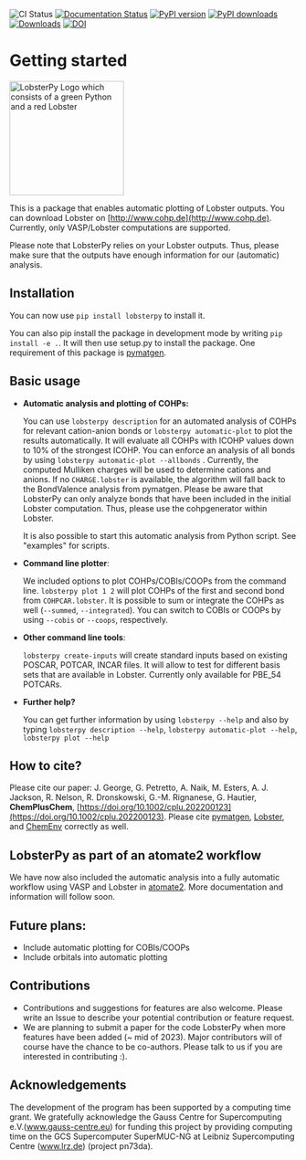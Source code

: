 ![CI Status](https://github.com/JaGeo/LobsterPy/actions/workflows/python-package.yml/badge.svg) [![Documentation Status](https://readthedocs.org/projects/lobsterpy/badge/?version=latest)](https://lobsterpy.readthedocs.io/en/latest/?badge=latest) [![PyPI version](https://badge.fury.io/py/lobsterpy.svg)](https://badge.fury.io/py/lobsterpy) [![PyPI downloads](https://img.shields.io/pypi/dm/lobsterpy?style=flat&color=blue&label=pypi%20downloads)](https://pypi.org/project/lobsterpy) [![Downloads](https://pepy.tech/badge/lobsterpy)](https://pepy.tech/project/lobsterpy)   [![DOI](https://zenodo.org/badge/343384088.svg)](https://zenodo.org/badge/latestdoi/343384088)

# Getting started
<img src="https://raw.githubusercontent.com/JaGeo/LobsterPy/main/LobsterPyLogo.png" alt="LobsterPy Logo which consists of a green Python and a red Lobster" width="200"/>

This is a package that enables automatic plotting of Lobster outputs. You can download Lobster on [http://www.cohp.de](http://www.cohp.de). Currently, only VASP/Lobster computations are supported.

Please note that LobsterPy relies on your Lobster outputs. Thus, please make sure that the outputs have enough information for our (automatic) analysis.

## Installation

You can now use ``pip install lobsterpy`` to install it.

You can also pip install the package in development mode by writing ``pip install -e .``. It will then use setup.py to install the package. One requirement of this package is [pymatgen](https://github.com/materialsproject/pymatgen).

## Basic usage

* **Automatic analysis and plotting of COHPs:**

    You can use ``lobsterpy description`` for an automated analysis of COHPs for relevant cation-anion bonds or ``lobsterpy automatic-plot`` to plot the results automatically. It will evaluate all COHPs with ICOHP values down to 10% of the strongest ICOHP. You can enforce an analysis of all bonds by using ``lobsterpy automatic-plot --allbonds`` . Currently, the computed Mulliken charges will be used to determine cations and anions. If no ``CHARGE.lobster`` is available, the algorithm will fall back to the BondValence analysis from pymatgen. Please be aware that LobsterPy can only analyze bonds that have been included in the initial Lobster computation. Thus, please use the cohpgenerator within Lobster.

    It is also possible to start this automatic analysis from Python script. See "examples" for scripts.


* **Command line plotter**:

    We included options to plot COHPs/COBIs/COOPs from the command line.
    ``lobsterpy plot 1 2`` will plot COHPs of the first and second bond from ``COHPCAR.lobster``. It is possible to sum or integrate the COHPs as well (``--summed``, ``--integrated``). You can switch to COBIs or COOPs by using ``--cobis`` or ``--coops``, respectively.

* **Other command line tools**:

    ``lobsterpy create-inputs`` will create standard inputs based on existing POSCAR, POTCAR, INCAR files. It will allow to test for different basis sets that are available in Lobster. Currently only available for PBE_54 POTCARs.



* **Further help?**

    You can get further information by using ``lobsterpy --help`` and also by typing ``lobsterpy description --help``, ``lobsterpy automatic-plot --help``, ``lobsterpy plot --help``

## How to cite?
Please cite our paper: J. George, G. Petretto, A. Naik, M. Esters, A. J. Jackson, R. Nelson, R. Dronskowski, G.-M. Rignanese, G. Hautier, **ChemPlusChem**, [https://doi.org/10.1002/cplu.202200123](https://doi.org/10.1002/cplu.202200123).
Please cite [pymatgen](https://github.com/materialsproject/pymatgen), [Lobster](https://www.cohp.de), and [ChemEnv](https://doi.org/10.1107/S2052520620007994) correctly as well.

## LobsterPy as part of an atomate2 workflow

We have now also included the automatic analysis into a fully automatic workflow using VASP and Lobster in [atomate2](https://github.com/materialsproject/atomate2). More documentation and information will follow soon.

## Future plans:
* Include automatic plotting for COBIs/COOPs
* Include orbitals into automatic plotting

## Contributions
* Contributions and suggestions for features are also welcome. Please write an Issue to describe your potential contribution or feature request.
* We are planning to submit a paper for the code LobsterPy when more features have been added (~ mid of 2023). Major contributors will of course have the chance to be co-authors. Please talk to us if you are interested in contributing :).

## Acknowledgements
The development of the program has been supported by a computing time grant. We gratefully acknowledge the Gauss Centre for Supercomputing e.V.(www.gauss-centre.eu) for funding this project by providing computing time on the GCS Supercomputer SuperMUC-NG at Leibniz Supercomputing Centre (www.lrz.de) (project pn73da).

